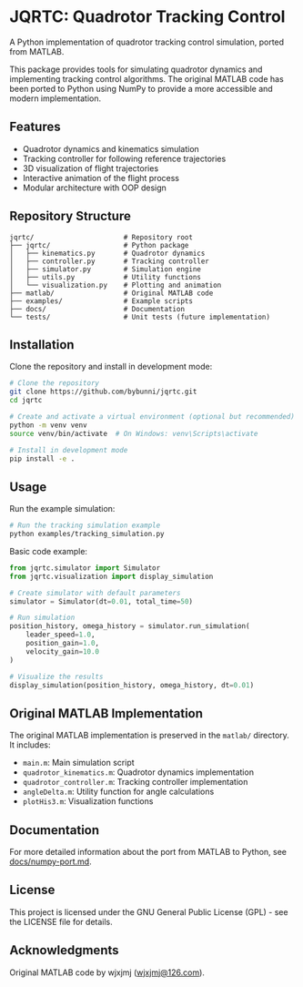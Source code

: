 # JQRTC: Quadrotor Tracking Control

A Python implementation of quadrotor tracking control simulation, ported from MATLAB.

This package provides tools for simulating quadrotor dynamics and implementing tracking control algorithms. The original MATLAB code has been ported to Python using NumPy to provide a more accessible and modern implementation.

## Features

- Quadrotor dynamics and kinematics simulation
- Tracking controller for following reference trajectories
- 3D visualization of flight trajectories
- Interactive animation of the flight process
- Modular architecture with OOP design

## Repository Structure

```
jqrtc/                      # Repository root
├── jqrtc/                  # Python package
│   ├── kinematics.py       # Quadrotor dynamics
│   ├── controller.py       # Tracking controller
│   ├── simulator.py        # Simulation engine
│   ├── utils.py            # Utility functions
│   └── visualization.py    # Plotting and animation
├── matlab/                 # Original MATLAB code
├── examples/               # Example scripts
├── docs/                   # Documentation
└── tests/                  # Unit tests (future implementation)
```

## Installation

Clone the repository and install in development mode:

```bash
# Clone the repository
git clone https://github.com/bybunni/jqrtc.git
cd jqrtc

# Create and activate a virtual environment (optional but recommended)
python -m venv venv
source venv/bin/activate  # On Windows: venv\Scripts\activate

# Install in development mode
pip install -e .
```

## Usage

Run the example simulation:

```bash
# Run the tracking simulation example
python examples/tracking_simulation.py
```

Basic code example:

```python
from jqrtc.simulator import Simulator
from jqrtc.visualization import display_simulation

# Create simulator with default parameters
simulator = Simulator(dt=0.01, total_time=50)

# Run simulation
position_history, omega_history = simulator.run_simulation(
    leader_speed=1.0,
    position_gain=1.0,
    velocity_gain=10.0
)

# Visualize the results
display_simulation(position_history, omega_history, dt=0.01)
```

## Original MATLAB Implementation

The original MATLAB implementation is preserved in the `matlab/` directory. It includes:

- `main.m`: Main simulation script
- `quadrotor_kinematics.m`: Quadrotor dynamics implementation
- `quadrotor_controller.m`: Tracking controller implementation
- `angleDelta.m`: Utility function for angle calculations
- `plotHis3.m`: Visualization functions

## Documentation

For more detailed information about the port from MATLAB to Python, see [docs/numpy-port.md](docs/numpy-port.md).

## License

This project is licensed under the GNU General Public License (GPL) - see the LICENSE file for details.

## Acknowledgments

Original MATLAB code by wjxjmj (wjxjmj@126.com).
